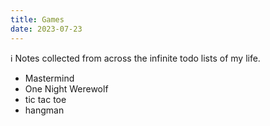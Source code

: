 ```yaml
---
title: Games
date: 2023-07-23
---
```


<p
  class="bg-gray-100 p-6 text-gray-800 border-gray-800 border-0 border-l-4"
>
  ℹ️ Notes collected from across the infinite todo lists of my life.
</p>

- Mastermind
- One Night Werewolf
- tic tac toe
- hangman

